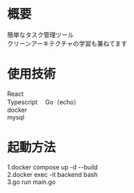 # 概要
簡単なタスク管理ツール  
クリーンアーキテクチャの学習も兼ねてます

# 使用技術
React  
Typescript　 Go（echo）  
docker  
mysql

# 起動方法
1.docker compose up -d --build  
2.docker exec -it backend bash  
3.go run main.go  
